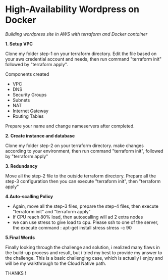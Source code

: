 # High-Availability Wordpress on Docker

_Building wordpress site in AWS with terraform and Docker container_


**1. Setup VPC**

Clone my folder step-1 on your terraform directory. Edit the file based on your aws credential account and needs, then run command "terraform init" followed by "terraform apply".

Components created
- VPC
- DNS
- Security Groups
- Subnets
- NAT
- Internet Gateway
- Routing Tables

Prepare your name and change nameservers after completed.

**2. Create instance and database**

Clone my folder step-2 on your terraform directory. make changes according to your environment, then run command "terraform init", followed by "terraform apply"

**3. Redundancy**

Move all the step-2 file to the outside terraform directory. Prepare all the step-3 configuration then you can execute "terraform init", then "terraform apply"

**4.Auto-scalling Policy**

- Again, move all the step-3 files, prepare the step-4 files, then execute "terraform init" and "terraform apply"
- If CPU reach 80% load, then autoscalling will ad 2 extra nodes
- we can use stress to give load to cpu. Please ssh to one of the server, the execute
  command : apt-get install stress
            stress -c 90
            
 **5.Final Words**
 
 Finally looking through the challenge and solution, i realized many flaws in the build-up process and result, but i tried my best to provide my answer to the challenge. This is a basic challenging case, which is actually i enjoy and will be my walkthrough to the Cloud Native path.
 
THANKS !
